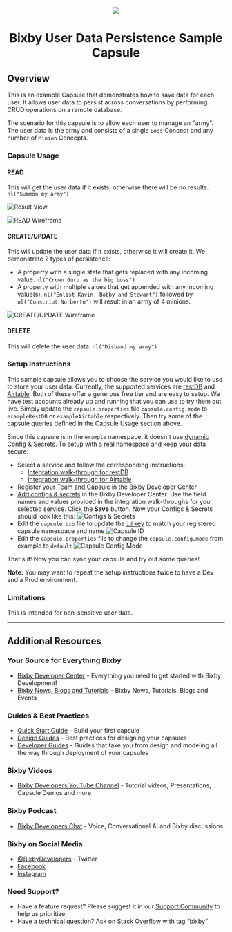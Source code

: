 <p align="Center">
  <img src="https://bixbydevelopers.com/dev/docs-assets/resources/dev-guide/bixby_logo_github-11221940070278028369.png">
  <br/>
  <h1 align="Center">Bixby User Data Persistence Sample Capsule</h1>
</p>

## Overview

This is an example Capsule that demonstrates how to save data for each user.
It allows user data to persist across conversations by performing CRUD operations on a remote database.

The scenario for this capsule is to allow each user to manage an "army". The user data is the army and consists of a single `Boss` Concept and any number of `Minion` Concepts.

### Capsule Usage

#### READ

This will get the user data if it exists, otherwise there will be no results. `nl("Summon my army")`

![Result View](./screenshots/army_result_view.png)

![READ Wireframe](./screenshots/wireframe_read.jpg)

#### CREATE/UPDATE

This will update the user data if it exists, otherwise it will create it. We demonstrate 2 types of persistence:
- A property with a single state that gets replaced with any incoming value. `nl("Crown Guru as the big boss")`
- A property with multiple values that get appended with any incoming value(s). `nl("Enlist Kavin, Bobby and Stewart")` followed by `nl("Conscript Norberto")` will result in an army of 4 minions.

![CREATE/UPDATE Wireframe](./screenshots/wireframe_create_update.jpg)

#### DELETE

This will delete the user data. `nl("Disband my army")`

### Setup Instructions

This sample capsule allows you to choose the service you would like to use to
store your user data. Currently, the supported services are
[restDB](https://restdb.io) and [Airtable](https://airtable.com). Both of these
offer a generous free tier and are easy to setup. We have test accounts
already up and running that you can use to try them out live. Simply update the
`capsule.properties` file `capsule.config.mode` to `exampleRestDB` or
`exampleAirtable` respectively. Then try some of the capsule queries defined
in the Capsule Usage section above.

Since this capsule is in the `example` namespace, it doesn't use [dynamic
Config &
Secrets](https://bixbydevelopers.com/dev/docs/reference/ref-topics/capsule-config). To setup with a real namespace and keep your data secure:
- Select a service and follow the corresponding instructions:
  - [Integration walk-through for restDB](./restDB.md)
  - [Integration walk-through for Airtable](./airtable.md)
- [Register your Team and Capsule](https://bixbydevelopers.com/dev/docs/dev-guide/developers/managing-caps.managing-your-team) in the Bixby Developer Center
- [Add configs & secrets](https://bixbydevelopers.com/dev/docs/reference/ref-topics/capsule-config#config-secrets) in the Bixby Developer Center. Use the field names and values provided in the integration walk-throughs for your selected service. Click the **Save** button. Now your Configs & Secrets should look like this: ![Configs & Secrets](./screenshots/configs_and_secrets.png)
- Edit the `capsule.bxb` file to update the [`id` key](https://bixbydevelopers.com/dev/docs/reference/type/capsule.id) to match your registered capsule namespace and name ![Capsule ID](./screenshots/capsule_id.png)
- Edit the `capsule.properties` file to change the `capsule.config.mode` from example to `default` ![Capsule Config Mode](./screenshots/capsule_config_mode.png)

That's it! Now you can sync your capsule and try out some queries!

**Note:** You may want to repeat the setup instructions twice to have a Dev and a Prod environment.

### Limitations

This is intended for non-sensitive user data.

---

## Additional Resources

### Your Source for Everything Bixby
* [Bixby Developer Center](http://bixbydevelopers.com) - Everything you need to get started with Bixby Development!
* [Bixby News, Blogs and Tutorials](https://bixby.developer.samsung.com/) - Bixby News, Tutorials, Blogs and Events

### Guides & Best Practices
* [Quick Start Guide](https://bixbydevelopers.com/dev/docs/get-started/quick-start) - Build your first capsule
* [Design Guides](https://bixbydevelopers.com/dev/docs/dev-guide/design-guides) - Best practices for designing your capsules
* [Developer Guides](https://bixbydevelopers.com/dev/docs/dev-guide/developers) - Guides that take you from design and modeling all the way through deployment of your capsules

### Bixby Videos
* [Bixby Developers YouTube Channel](https://www.youtube.com/c/bixbydevelopers) - Tutorial videos, Presentations, Capsule Demos and more

### Bixby Podcast
* [Bixby Developers Chat](http://bixbydev.buzzsprout.com/) - Voice, Conversational AI and Bixby discussions 

### Bixby on Social Media
* [@BixbyDevelopers](https://twitter.com/bixbydevelopers) - Twitter
* [Facebook](https://facebook.com/BixbyDevelopers)
* [Instagram](https://www.instagram.com/bixbydevelopers/)

### Need Support?
* Have a feature request? Please suggest it in our [Support Community](https://support.bixbydevelopers.com/hc/en-us/community/topics/360000183273-Feature-Requests) to help us prioritize.
* Have a technical question? Ask on [Stack Overflow](https://stackoverflow.com/questions/tagged/bixby) with tag “bixby”
